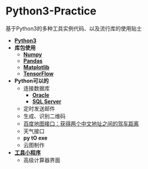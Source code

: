 # Python3-Practice
基于Python3的多种工具实例代码、以及流行库的使用贴士 

*  **[Python3](https://github.com/Anfany/Python3-Practice/tree/master/Python3)**
*  **库包使用**
    + **[Numpy](https://github.com/Anfany/Python3-Practice/tree/master/Numpy)**
    + **[Pandas](https://github.com/Anfany/Python3-Practice/tree/master/Pandas)**
    + **[Matplotlib](https://github.com/Anfany/Python3-Practice/tree/master/Matplotlib)**
    + **[TensorFlow](https://github.com/Anfany/Python3-Practice/tree/master/TensorFlow)**
*  **Python可以的**
    + 连接数据库
       + **[Oracle](https://github.com/Anfany/Python3-Practice/blob/master/Oracle.py)**
       + **[SQL Server](https://github.com/Anfany/Python3-Practice/blob/master/Sqlserver.py)**
    + 定时发送邮件
    + 生成、识别二维码
    + [百度地图接口：获得两个中文地址之间的驾车距离](https://github.com/Anfany/Python3-Practice/blob/master/Map.py)
    + 天气接口
    + **py tO exe**
    + 云图制作
*  **[工具小程序](https://github.com/Anfany/Python3-Practice/tree/master/Practice%20Tool)** 
    + 高级计算器界面
    
    
   

    

